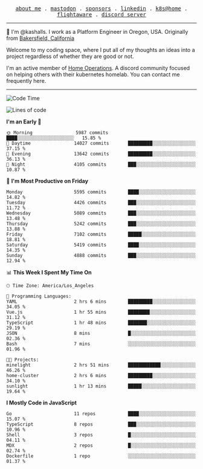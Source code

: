 <p align="center">
  <samp>
    <a href="https://jordanjones.org/">about me</a> .
    <a rel="me" href="https://mastodon.social/@kashall">mastodon</a> .
    <a href="https://github.com/sponsors/kashalls">sponsors</a> .
    <a href="https://linkedin.com/in/jordpjones">linkedin</a> .
    <a href="https://github.com/kashalls/home-cluster">k8s@home</a> .
    <a href="https://flightaware.com/adsb/stats/user/kashalls">flightaware</a> .
    <a href="https://discord.gg/V2WrCfqba9">discord server</a>
  </samp>
</p>

----------------------------------------------------------------

:wave: I'm @kashalls. I work as a Platform Engineer in Oregon, USA. Originally from [Bakersfield, California](https://maps.app.goo.gl/QQMtywTWghpXB6Tu6)

Welcome to my coding space, where I put all of my thoughts an ideas into a project regardless of whether they are good or not.

I'm an active member of [Home Operations](https://discord.gg/home-operations). A discord community focused on helping others with their kubernetes homelab. You can contact me frequently here.

----------------------------------------------------------------
<!--START_SECTION:waka-->
![Code Time](http://img.shields.io/badge/Code%20Time-2%2C430%20hrs%2024%20mins-blue)

![Lines of code](https://img.shields.io/badge/From%20Hello%20World%20I%27ve%20Written-10.0%20million%20lines%20of%20code-blue)

**I'm an Early 🐤** 

```text
🌞 Morning                5987 commits        ████░░░░░░░░░░░░░░░░░░░░░   15.85 % 
🌆 Daytime                14027 commits       █████████░░░░░░░░░░░░░░░░   37.15 % 
🌃 Evening                13642 commits       █████████░░░░░░░░░░░░░░░░   36.13 % 
🌙 Night                  4105 commits        ███░░░░░░░░░░░░░░░░░░░░░░   10.87 % 
```
📅 **I'm Most Productive on Friday** 

```text
Monday                   5595 commits        ████░░░░░░░░░░░░░░░░░░░░░   14.82 % 
Tuesday                  4426 commits        ███░░░░░░░░░░░░░░░░░░░░░░   11.72 % 
Wednesday                5089 commits        ███░░░░░░░░░░░░░░░░░░░░░░   13.48 % 
Thursday                 5242 commits        ███░░░░░░░░░░░░░░░░░░░░░░   13.88 % 
Friday                   7102 commits        █████░░░░░░░░░░░░░░░░░░░░   18.81 % 
Saturday                 5419 commits        ████░░░░░░░░░░░░░░░░░░░░░   14.35 % 
Sunday                   4888 commits        ███░░░░░░░░░░░░░░░░░░░░░░   12.94 % 
```


📊 **This Week I Spent My Time On** 

```text
🕑︎ Time Zone: America/Los_Angeles

💬 Programming Languages: 
YAML                     2 hrs 6 mins        █████████░░░░░░░░░░░░░░░░   34.05 % 
Vue.js                   1 hr 55 mins        ████████░░░░░░░░░░░░░░░░░   31.12 % 
TypeScript               1 hr 48 mins        ███████░░░░░░░░░░░░░░░░░░   29.19 % 
JSON                     8 mins              █░░░░░░░░░░░░░░░░░░░░░░░░   02.36 % 
Bash                     7 mins              ░░░░░░░░░░░░░░░░░░░░░░░░░   01.96 % 

🐱‍💻 Projects: 
minelight                2 hrs 51 mins       ████████████░░░░░░░░░░░░░   46.26 % 
home-cluster             2 hrs 6 mins        █████████░░░░░░░░░░░░░░░░   34.10 % 
sunlight                 1 hr 13 mins        █████░░░░░░░░░░░░░░░░░░░░   19.64 % 
```

**I Mostly Code in JavaScript** 

```text
Go                       11 repos            ████░░░░░░░░░░░░░░░░░░░░░   15.07 % 
TypeScript               8 repos             ███░░░░░░░░░░░░░░░░░░░░░░   10.96 % 
Shell                    3 repos             █░░░░░░░░░░░░░░░░░░░░░░░░   04.11 % 
MDX                      2 repos             █░░░░░░░░░░░░░░░░░░░░░░░░   02.74 % 
Dockerfile               1 repo              ░░░░░░░░░░░░░░░░░░░░░░░░░   01.37 % 
```




<!--END_SECTION:waka-->
